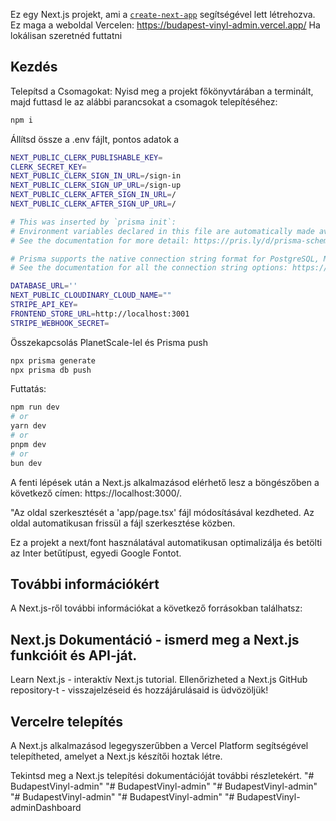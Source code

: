 Ez egy Next.js projekt, ami a [`create-next-app`](https://github.com/vercel/next.js/tree/canary/packages/create-next-app) segítségével lett létrehozva.
Ez maga a weboldal Vercelen: https://budapest-vinyl-admin.vercel.app/
Ha lokálisan szeretnéd futtatni
## Kezdés
Telepítsd a Csomagokat:
Nyisd meg a projekt főkönyvtárában a terminált, majd futtasd le az alábbi parancsokat a csomagok telepítéséhez:
```bash
npm i
```

Állítsd össze a .env fájlt, pontos adatok a 
```bash
NEXT_PUBLIC_CLERK_PUBLISHABLE_KEY=
CLERK_SECRET_KEY=
NEXT_PUBLIC_CLERK_SIGN_IN_URL=/sign-in
NEXT_PUBLIC_CLERK_SIGN_UP_URL=/sign-up
NEXT_PUBLIC_CLERK_AFTER_SIGN_IN_URL=/
NEXT_PUBLIC_CLERK_AFTER_SIGN_UP_URL=/

# This was inserted by `prisma init`:
# Environment variables declared in this file are automatically made available to Prisma.
# See the documentation for more detail: https://pris.ly/d/prisma-schema#accessing-environment-variables-from-the-schema

# Prisma supports the native connection string format for PostgreSQL, MySQL, SQLite, SQL Server, MongoDB and CockroachDB.
# See the documentation for all the connection string options: https://pris.ly/d/connection-strings

DATABASE_URL=''
NEXT_PUBLIC_CLOUDINARY_CLOUD_NAME=""
STRIPE_API_KEY=
FRONTEND_STORE_URL=http://localhost:3001
STRIPE_WEBHOOK_SECRET=
```

Összekapcsolás PlanetScale-lel és Prisma push
```bash
npx prisma generate
npx prisma db push
```
Futtatás:

```bash
npm run dev
# or
yarn dev
# or
pnpm dev
# or
bun dev
```

A fenti lépések után a Next.js alkalmazásod elérhető lesz a böngészőben a következő címen: https://localhost:3000/.

"Az oldal szerkesztését a 'app/page.tsx' fájl módosításával kezdheted. Az oldal automatikusan frissül a fájl szerkesztése közben.

Ez a projekt a next/font használatával automatikusan optimalizálja és betölti az Inter betűtípust, egyedi Google Fontot.

## További információkért
A Next.js-ről további információkat a következő forrásokban találhatsz:

## Next.js Dokumentáció - ismerd meg a Next.js funkcióit és API-ját.
Learn Next.js - interaktív Next.js tutorial.
Ellenőrizheted a Next.js GitHub repository-t - visszajelzéseid és hozzájárulásaid is üdvözöljük!

## Vercelre telepítés
A Next.js alkalmazásod legegyszerűbben a Vercel Platform segítségével telepítheted, amelyet a Next.js készítői hoztak létre.

Tekintsd meg a Next.js telepítési dokumentációját további részletekért. "# BudapestVinyl-admin" "# BudapestVinyl-admin" "# BudapestVinyl-admin" "# BudapestVinyl-admin" "# BudapestVinyl-admin" "# BudapestVinyl-adminDashboard
